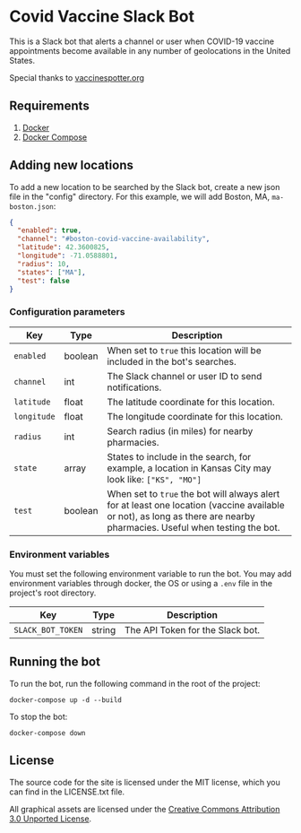 # Covid Vaccine Slack Bot

This is a Slack bot that alerts a channel or user when COVID-19 vaccine appointments become available in any number of
geolocations in the United States.

Special thanks to [vaccinespotter.org](https://www.vaccinespotter.org/)


## Requirements

1. [Docker](https://docs.docker.com/get-docker/)
2. [Docker Compose](https://docs.docker.com/compose/install/)


## Adding new locations

To add a new location to be searched by the Slack bot, create a new json file in the "config" directory. For this
example, we will add Boston, MA, `ma-boston.json`:

```json
{
  "enabled": true,
  "channel": "#boston-covid-vaccine-availability",
  "latitude": 42.3600825,
  "longitude": -71.0588801,
  "radius": 10,
  "states": ["MA"],
  "test": false
}
```


### Configuration parameters

| Key | Type | Description |
| --- | ---- | ----------- |
| `enabled` | boolean | When set to `true` this location will be included in the bot's searches. |
| `channel` | int | The Slack channel or user ID to send notifications. |
| `latitude` | float | The latitude coordinate for this location. |
| `longitude` | float | The longitude coordinate for this location. |
| `radius` | int | Search radius (in miles) for nearby pharmacies. |
| `state` | array | States to include in the search, for example, a location in Kansas City may look like: `["KS", "MO"]` |
| `test` | boolean | When set to `true` the bot will always alert for at least one location (vaccine available or not), as long as there are nearby pharmacies. Useful when testing the bot. |


### Environment variables

You must set the following environment variable to run the bot. You may add environment variables through docker, the OS
or using a `.env` file in the project's root directory.

| Key | Type | Description | 
| --- | ---- | ----------- |
| `SLACK_BOT_TOKEN` | string | The API Token for the Slack bot. |


## Running the bot

To run the bot, run the following command in the root of the project:
```
docker-compose up -d --build
```

To stop the bot:
```
docker-compose down
```


## License

The source code for the site is licensed under the MIT license, which you can find in
the LICENSE.txt file.

All graphical assets are licensed under the
[Creative Commons Attribution 3.0 Unported License](https://creativecommons.org/licenses/by/3.0/).